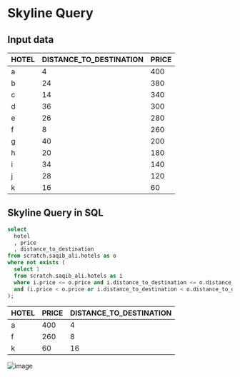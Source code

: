 # Skyline Query

## Input data

| HOTEL | DISTANCE_TO_DESTINATION | PRICE |
|-------|-------------------------|-------|
| a     | 4                       | 400   |
| b     | 24                      | 380   |
| c     | 14                      | 340   |
| d     | 36                      | 300   |
| e     | 26                      | 280   |
| f     | 8                       | 260   |
| g     | 40                      | 200   |
| h     | 20                      | 180   |
| i     | 34                      | 140   |
| j     | 28                      | 120   |
| k     | 16                      | 60    |

## Skyline Query in SQL

```sql
select 
  hotel
  , price
  , distance_to_destination
from scratch.saqib_ali.hotels as o
where not exists (
  select 1
  from scratch.saqib_ali.hotels as i
  where i.price <= o.price and i.distance_to_destination <= o.distance_to_destination
  and (i.price < o.price or i.distance_to_destination < o.distance_to_destination)
);
```

| HOTEL | PRICE | DISTANCE_TO_DESTINATION |
|-------|-------|-------------------------|
| a     | 400   | 4                       |
| f     | 260   | 8                       |
| k     | 60    | 16                      |


![image](https://github.com/structured-query-language/structured-query-language.github.io/assets/121721444/62ca294d-82b6-4418-a21a-334b182462ad)
